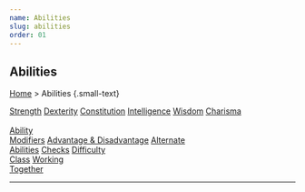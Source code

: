 ```yaml
---
name: Abilities
slug: abilities
order: 01
---
```

## Abilities
[Home](dm-operations-center) > Abilities  {.small-text}

<div class="menu-container">
    <a href="strength">Strength</a>
    <a href="dexterity">Dexterity</a>
    <a href="constitution">Constitution</a>
    <a href="intelligence">Intelligence</a>
    <a href="wisdom">Wisdom</a>
    <a href="charisma">Charisma</a>
</div>
<br/>
<div class="menu-container">
    <a href="ability-modifiers">Ability<br/> Modifiers</a>
    <a href="advantage-and-disadvantage">Advantage & Disadvantage</a>
    <a href="alternate-abilities">Alternate<br/> Abilities</a>
    <a href="checks">Checks</a>
    <a href="difficulty-class">Difficulty<br/> Class</a>
    <a href="working-together">Working<br/> Together</a>
</div>
<hr/>